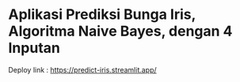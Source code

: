 # Aplikasi Prediksi Bunga Iris, Algoritma Naive Bayes, dengan 4 Inputan

Deploy link :
https://predict-iris.streamlit.app/
